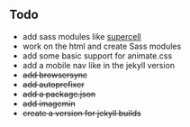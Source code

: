 ## Todo
- add sass modules like [supercell](https://github.com/joellongie/superCell)
- work on the html and create Sass modules
- add some basic support for animate.css
- add a mobile nav like in the jekyll version
- ~~add browsersync~~
- ~~add autoprefixer~~
- ~~add a package.json~~
- ~~add imagemin~~
- ~~create a version for jekyll builds~~
